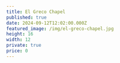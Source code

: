 ```yaml
---
title: El Greco Chapel
published: true
date: 2024-09-12T12:02:00.000Z
featured_image: /img/el-greco-chapel.jpg
height: 16
width: 12
private: true
price: 0
---
```

